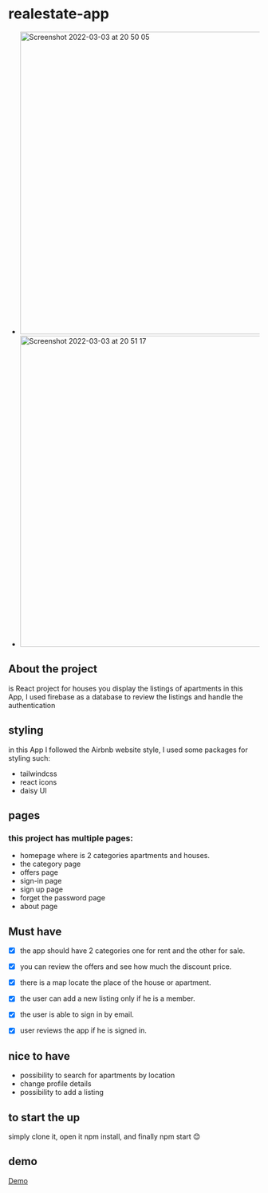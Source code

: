 # realestate-app


- <img width="607" alt="Screenshot 2022-03-03 at 20 50 05" src="https://user-images.githubusercontent.com/85104423/156644150-16b73daa-74d7-47d0-ba57-c6caef88ce57.png">
- <img width="624" alt="Screenshot 2022-03-03 at 20 51 17" src="https://user-images.githubusercontent.com/85104423/156644279-1c0eef2e-44d6-4422-ab36-da5b23cc9648.png">


## About the project 
is React project for houses you display the listings of apartments
in this App, I used firebase as a database to review the listings and handle the authentication 
## styling 
in this App I followed the Airbnb website style, I used some packages for styling such:
- tailwindcss
- react icons
- daisy UI 

## pages
### this project has multiple pages:
- homepage where is 2 categories apartments and houses.
- the category page 
- offers page
- sign-in page 
- sign up page
- forget the password page 
- about page
 ## Must have 
- [x] the app should have 2 categories one for rent and the other for sale.
- [x] you can review the offers and see how much the discount price.
- [x] there is a map locate the place of the house or apartment.
- [x] the user can add a new listing only if he is a member.
- [x] the user is able to sign in by email.
- [x] user reviews the app if he is signed in.
 

 

## nice to have 
- possibility to search for apartments by location
- change profile details
- possibility to add a listing

 ## to start the up 
 simply clone it, open it npm install, and finally npm start 😊
 
 ## demo
 <a href='https://loving-varahamihira-45d183.netlify.app'> Demo </a>

